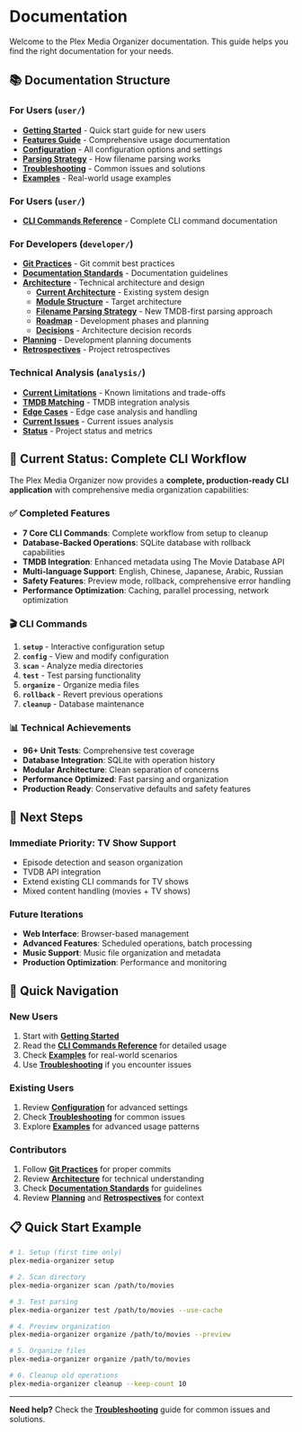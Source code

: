 # Documentation

Welcome to the Plex Media Organizer documentation. This guide helps you find the right documentation for your needs.

## 📚 **Documentation Structure**

### **For Users** (`user/`)
- **[Getting Started](user/getting-started.md)** - Quick start guide for new users
- **[Features Guide](user/features.md)** - Comprehensive usage documentation
- **[Configuration](user/configuration.md)** - All configuration options and settings
- **[Parsing Strategy](user/parsing-strategy.md)** - How filename parsing works
- **[Troubleshooting](user/troubleshooting.md)** - Common issues and solutions
- **[Examples](user/examples/)** - Real-world usage examples

### **For Users** (`user/`)
- **[CLI Commands Reference](user/cli-commands.md)** - Complete CLI command documentation

### **For Developers** (`developer/`)
- **[Git Practices](developer/git-practices.md)** - Git commit best practices
- **[Documentation Standards](developer/documentation-standards.md)** - Documentation guidelines
- **[Architecture](developer/architecture/)** - Technical architecture and design
  - **[Current Architecture](developer/architecture/architecture.md)** - Existing system design
  - **[Module Structure](developer/architecture/module-structure.md)** - Target architecture
  - **[Filename Parsing Strategy](architecture/filename-parsing-strategy.md)** - New TMDB-first parsing approach
  - **[Roadmap](developer/architecture/roadmap.md)** - Development phases and planning
  - **[Decisions](developer/architecture/decisions/)** - Architecture decision records
- **[Planning](developer/planning/)** - Development planning documents
- **[Retrospectives](developer/retrospectives/)** - Project retrospectives

### **Technical Analysis** (`analysis/`)
- **[Current Limitations](analysis/current-limitations.md)** - Known limitations and trade-offs
- **[TMDB Matching](analysis/tmdb-matching.md)** - TMDB integration analysis
- **[Edge Cases](analysis/edge-cases.md)** - Edge case analysis and handling
- **[Current Issues](analysis/current-issues.md)** - Current issues analysis
- **[Status](analysis/status.md)** - Project status and metrics

## 🎯 **Current Status: Complete CLI Workflow**

The Plex Media Organizer now provides a **complete, production-ready CLI application** with comprehensive media organization capabilities:

### **✅ Completed Features**
- **7 Core CLI Commands**: Complete workflow from setup to cleanup
- **Database-Backed Operations**: SQLite database with rollback capabilities
- **TMDB Integration**: Enhanced metadata using The Movie Database API
- **Multi-language Support**: English, Chinese, Japanese, Arabic, Russian
- **Safety Features**: Preview mode, rollback, comprehensive error handling
- **Performance Optimization**: Caching, parallel processing, network optimization

### **🎬 CLI Commands**
1. **`setup`** - Interactive configuration setup
2. **`config`** - View and modify configuration
3. **`scan`** - Analyze media directories
4. **`test`** - Test parsing functionality
5. **`organize`** - Organize media files
6. **`rollback`** - Revert previous operations
7. **`cleanup`** - Database maintenance

### **📊 Technical Achievements**
- **96+ Unit Tests**: Comprehensive test coverage
- **Database Integration**: SQLite with operation history
- **Modular Architecture**: Clean separation of concerns
- **Performance Optimized**: Fast parsing and organization
- **Production Ready**: Conservative defaults and safety features

## 🚀 **Next Steps**

### **Immediate Priority: TV Show Support**
- Episode detection and season organization
- TVDB API integration
- Extend existing CLI commands for TV shows
- Mixed content handling (movies + TV shows)

### **Future Iterations**
- **Web Interface**: Browser-based management
- **Advanced Features**: Scheduled operations, batch processing
- **Music Support**: Music file organization and metadata
- **Production Optimization**: Performance and monitoring

## 🎯 **Quick Navigation**

### **New Users**
1. Start with **[Getting Started](user/getting-started.md)**
2. Read the **[CLI Commands Reference](user/cli-commands.md)** for detailed usage
3. Check **[Examples](user/examples/)** for real-world scenarios
4. Use **[Troubleshooting](user/troubleshooting.md)** if you encounter issues

### **Existing Users**
1. Review **[Configuration](user/configuration.md)** for advanced settings
2. Check **[Troubleshooting](user/troubleshooting.md)** for common issues
3. Explore **[Examples](user/examples/)** for advanced usage patterns

### **Contributors**
1. Follow **[Git Practices](developer/git-practices.md)** for proper commits
2. Review **[Architecture](developer/architecture/)** for technical understanding
3. Check **[Documentation Standards](developer/documentation-standards.md)** for guidelines
4. Review **[Planning](developer/planning/)** and **[Retrospectives](developer/retrospectives/)** for context

## 📋 **Quick Start Example**

```bash
# 1. Setup (first time only)
plex-media-organizer setup

# 2. Scan directory
plex-media-organizer scan /path/to/movies

# 3. Test parsing
plex-media-organizer test /path/to/movies --use-cache

# 4. Preview organization
plex-media-organizer organize /path/to/movies --preview

# 5. Organize files
plex-media-organizer organize /path/to/movies

# 6. Cleanup old operations
plex-media-organizer cleanup --keep-count 10
```

---

**Need help?** Check the **[Troubleshooting](user/troubleshooting.md)** guide for common issues and solutions.
